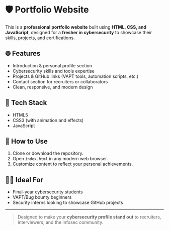 # 🛡️  Portfolio Website

This is a **professional portfolio website** built using **HTML, CSS, and JavaScript**, designed for a **fresher in cybersecurity** to showcase their skills, projects, and certifications.

## 🌐 Features

- Introduction & personal profile section
- Cybersecurity skills and tools expertise
- Projects & GitHub links (VAPT tools, automation scripts, etc.)
- Contact section for recruiters or collaborators
- Clean, responsive, and modern design

## 🧰 Tech Stack

- HTML5
- CSS3 (with animation and effects)
- JavaScript


## 🚀 How to Use

1. Clone or download the repository.
2. Open `index.html` in any modern web browser.
3. Customize content to reflect your personal achievements.

## 👨‍💻 Ideal For

- Final-year cybersecurity students
- VAPT/Bug bounty beginners
- Security interns looking to showcase GitHub projects

---

> Designed to make your **cybersecurity profile stand out** to recruiters, interviewers, and the infosec community.



